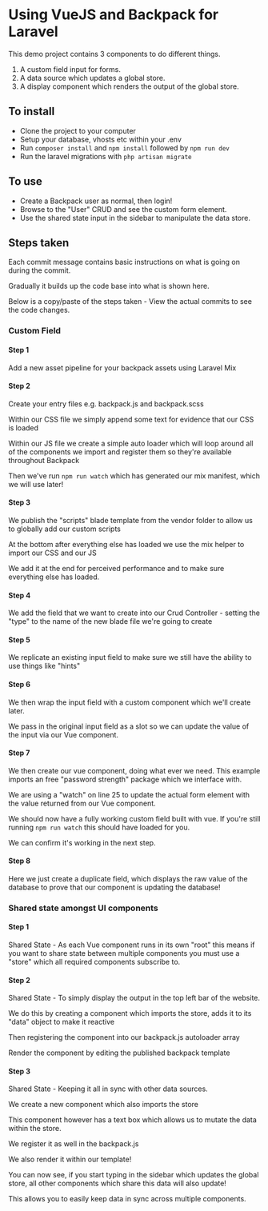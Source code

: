 # Using VueJS and Backpack for Laravel

This demo project contains 3 components to do different things.

1. A custom field input for forms.
2. A data source which updates a global store.
3. A display component which renders the output of the global store.

## To install

- Clone the project to your computer
- Setup your database, vhosts etc within your .env
- Run `composer install` and `npm install` followed by `npm run dev`
- Run the laravel migrations with `php artisan migrate`

## To use

- Create a Backpack user as normal, then login!
- Browse to the "User" CRUD and see the custom form element.
- Use the shared state input in the sidebar to manipulate the data store.


## Steps taken

Each commit message contains basic instructions on what is going on during the commit.

Gradually it builds up the code base into what is shown here.

Below is a copy/paste of the steps taken - View the actual commits to see the code changes.

### Custom Field

#### Step 1

Add a new asset pipeline for your backpack assets using Laravel Mix

#### Step 2

Create your entry files e.g. backpack.js and backpack.scss

Within our CSS file we simply append some text for evidence that our CSS is loaded

Within our JS file we create a simple auto loader which will loop around all of the components we import and register them so they're available throughout Backpack

Then we've run `npm run watch` which has generated our mix manifest, which we will use later!

#### Step 3

We publish the "scripts" blade template from the vendor folder to allow us to globally add our custom scripts

At the bottom after everything else has loaded we use the mix helper to import our CSS and our JS

We add it at the end for perceived performance and to make sure everything else has loaded.

#### Step 4

We add the field that we want to create into our Crud Controller - setting the "type" to the name of the new blade file we're going to create

#### Step 5

We replicate an existing input field to make sure we still have the ability to use things like "hints"

#### Step 6

We then wrap the input field with a custom component which we'll create later.

We pass in the original input field as a slot so we can update the value of the input via our Vue component.

#### Step 7

We then create our vue component, doing what ever we need. This example imports an free "password strength" package which we interface with.

We are using a "watch" on line 25 to update the actual form element with the value returned from our Vue component.

We should now have a fully working custom field built with vue. If you're still running `npm run watch` this should have loaded for you.

We can confirm it's working in the next step.

#### Step 8

Here we just create a duplicate field, which displays the raw value of the database to prove that our component is updating the database! 

### Shared state amongst UI components

#### Step 1

Shared State - As each Vue component runs in its own "root" this means if you want to share state between multiple components you must use a "store" which all required components subscribe to.

#### Step 2

Shared State - To simply display the output in the top left bar of the website.

We do this by creating a component which imports the store, adds it to its "data" object to make it reactive

Then registering the component into our backpack.js autoloader array

Render the component by editing the published backpack template

#### Step 3

Shared State - Keeping it all in sync with other data sources.

We create a new component which also imports the store

This component however has a text box which allows us to mutate the data within the store.

We register it as well in the backpack.js

We also render it within our template!

You can now see, if you start typing in the sidebar which updates the global store, all other components which share this data will also update!

This allows you to easily keep data in sync across multiple components.
